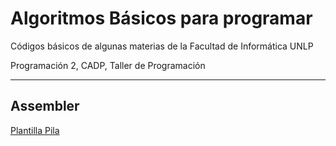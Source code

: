 # Algoritmos Básicos para programar

Códigos básicos de algunas materias de la Facultad de Informática UNLP

Programación 2, CADP, Taller de Programación

---

## Assembler

[Plantilla Pila](https://github.com/OmgCopito95/Algoritmos-Basicos/tree/master/ASSEMBLER)






